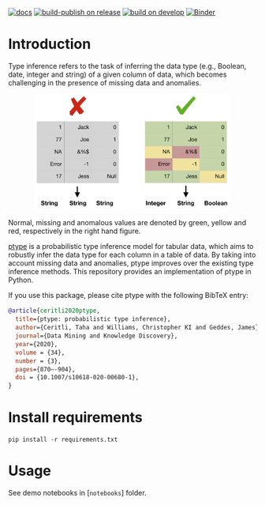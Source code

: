 [![docs](https://readthedocs.org/projects/ptype/badge/)](https://ptype.readthedocs.io/en/stable/)
[![build-publish on release](https://github.com/alan-turing-institute/ptype-dmkd/workflows/build-publish/badge.svg?branch=release)](https://github.com/alan-turing-institute/ptype-dmkd/actions?query=workflow%3Abuild-publish+branch%3Arelease)
[![build on develop](https://github.com/alan-turing-institute/ptype-dmkd/workflows/build/badge.svg?branch=develop)](https://github.com/alan-turing-institute/ptype-dmkd/actions?query=workflow%3Abuild+branch%3Adevelop)
[![Binder](https://mybinder.org/badge_logo.svg)](https://mybinder.org/v2/gh/alan-turing-institute/ptype-dmkd/release?filepath=notebooks%2Fdemo.ipynb)

# Introduction
Type inference refers to the task of inferring the data type (e.g., Boolean, date, integer and string) of a given column of data, which becomes challenging in the presence of missing data and anomalies.

<p align="center">
  <img src="/notes/motivation.png" alt="drawing"  width="400"/>
</p>
<figcaption>Normal, missing and anomalous values are denoted by green, yellow and
red, respectively in the right hand figure.</figcaption>

[ptype](https://link.springer.com/content/pdf/10.1007/s10618-020-00680-1.pdf) is a probabilistic type inference model for tabular data, which aims to robustly infer the data type for each column in a table of data. By taking into account missing data and anomalies, ptype improves over the existing type inference methods. This repository provides an implementation of ptype in Python.

If you use this package, please cite ptype with the following BibTeX entry:
```bib
@article{ceritli2020ptype,
  title={ptype: probabilistic type inference},
  author={Ceritli, Taha and Williams, Christopher KI and Geddes, James},
  journal={Data Mining and Knowledge Discovery},
  year={2020},
  volume = {34},
  number = {3},
  pages={870–-904}, 
  doi = {10.1007/s10618-020-00680-1},
}
```


# Install requirements
```
pip install -r requirements.txt
```

# Usage

See demo notebooks in [`notebooks`] folder.
